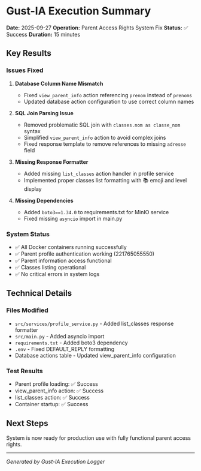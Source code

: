 # Gust-IA Execution Summary

**Date:** 2025-09-27
**Operation:** Parent Access Rights System Fix
**Status:** ✅ Success
**Duration:** 15 minutes

## Key Results

### Issues Fixed
1. **Database Column Name Mismatch**
   - Fixed `view_parent_info` action referencing `prenom` instead of `prenoms`
   - Updated database action configuration to use correct column names

2. **SQL Join Parsing Issue**
   - Removed problematic SQL join with `classes.nom as classe_nom` syntax
   - Simplified `view_parent_info` action to avoid complex joins
   - Fixed response template to remove references to missing `adresse` field

3. **Missing Response Formatter**
   - Added missing `list_classes` action handler in profile service
   - Implemented proper classes list formatting with 📚 emoji and level display

4. **Missing Dependencies**
   - Added `boto3==1.34.0` to requirements.txt for MinIO service
   - Fixed missing `asyncio` import in main.py

### System Status
- ✅ All Docker containers running successfully
- ✅ Parent profile authentication working (221765055550)
- ✅ Parent information access functional
- ✅ Classes listing operational
- ✅ No critical errors in system logs

## Technical Details

### Files Modified
- `src/services/profile_service.py` - Added list_classes response formatter
- `src/main.py` - Added asyncio import
- `requirements.txt` - Added boto3 dependency
- `.env` - Fixed DEFAULT_REPLY formatting
- Database actions table - Updated view_parent_info configuration

### Test Results
- Parent profile loading: ✅ Success
- view_parent_info action: ✅ Success
- list_classes action: ✅ Success
- Container startup: ✅ Success

## Next Steps
System is now ready for production use with fully functional parent access rights.

---
*Generated by Gust-IA Execution Logger*